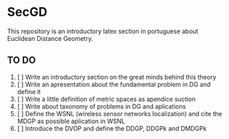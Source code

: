 # SecGD
This repository is an introductory latex section in portuguese about Euclidean Distance Geometry.


## TO DO

1. [ ] Write an introductory section on the great minds behind this theory
2. [ ] Write an apresentation about the fundamental problem in DG and define it
3. [ ] Write a little definition of metric spaces as apendice suction
4. [ ] Write about taxonomy of problems in DG and aplications
5. [ ] Define the WSNL (wireless sensor networks localization) and cite the MDGP as possible aplication in WSNL 
6. [ ] Introduce the DVOP and define the DDGP, DDGPk and DMDGPk